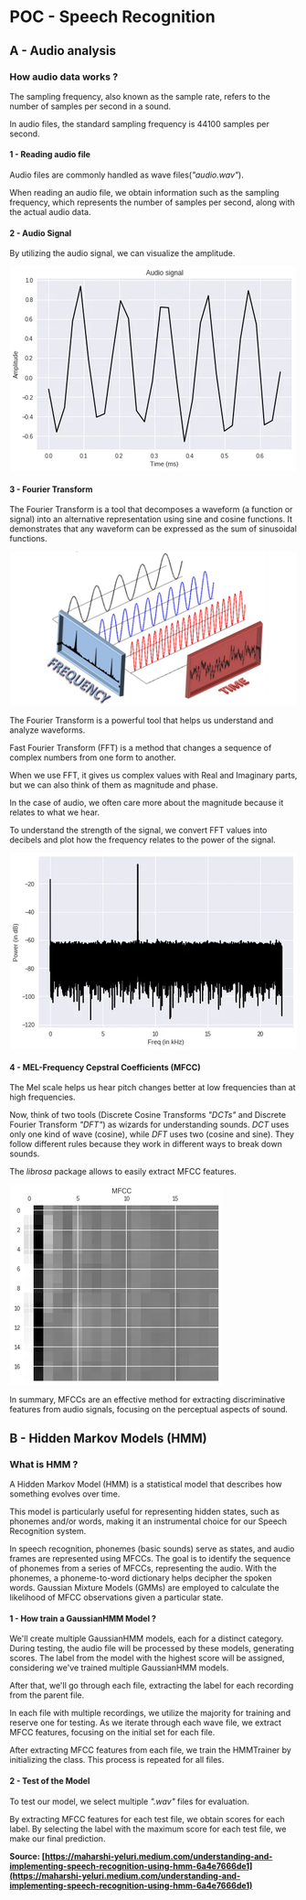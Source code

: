 # POC - Speech Recognition

## A - Audio analysis

### How audio data works ?

The sampling frequency, also known as the sample rate, refers to the number of samples per second in a sound.

In audio files, the standard sampling frequency is 44100 samples per second.

#### 1 - Reading audio file

Audio files are commonly handled as wave files(*"audio.wav"*).

When reading an audio file, we obtain information such as the sampling frequency, which represents the number of samples per second, along with the actual audio data.

#### 2 - Audio Signal

By utilizing the audio signal, we can visualize the amplitude.

![Audio Signal](./resources/image-3.png)

#### 3 - Fourier Transform

The Fourier Transform is a tool that decomposes a waveform (a function or signal) into an alternative representation using sine and cosine functions. It demonstrates that any waveform can be expressed as the sum of sinusoidal functions.

![Fourier Decomposition](./resources/image-2.png)

The Fourier Transform is a powerful tool that helps us understand and analyze waveforms.

Fast Fourier Transform (FFT) is a method that changes a sequence of complex numbers from one form to another.

When we use FFT, it gives us complex values with Real and Imaginary parts, but we can also think of them as magnitude and phase.

In the case of audio, we often care more about the magnitude because it relates to what we hear.

To understand the strength of the signal, we convert FFT values into decibels and plot how the frequency relates to the power of the signal.

![Power Spectrum](./resources/image-4.png)

#### 4 - MEL-Frequency Cepstral Coefficients (MFCC)

The Mel scale helps us hear pitch changes better at low frequencies than at high frequencies.

Now, think of two tools (Discrete Cosine Transforms *"DCTs"* and Discrete Fourier Transform *"DFT"*) as wizards for understanding sounds. *DCT* uses only one kind of wave (cosine), while *DFT* uses two (cosine and sine). They follow different rules because they work in different ways to break down sounds.

The *librosa* package allows to easily extract MFCC features.

![MFCC Features](./resources/image-1.png)

In summary, MFCCs are an effective method for extracting discriminative features from audio signals, focusing on the perceptual aspects of sound.

## B - Hidden Markov Models (HMM)

### What is HMM ?

A Hidden Markov Model (HMM) is a statistical model that describes how something evolves over time.

This model is particularly useful for representing hidden states, such as phonemes and/or words, making it an instrumental choice for our Speech Recognition system.

In speech recognition, phonemes (basic sounds) serve as states, and audio frames are represented using MFCCs. The goal is to identify the sequence of phonemes from a series of MFCCs, representing the audio. With the phonemes, a phoneme-to-word dictionary helps decipher the spoken words. Gaussian Mixture Models (GMMs) are employed to calculate the likelihood of MFCC observations given a particular state.

#### 1 - How train a GaussianHMM Model ?

We'll create multiple GaussianHMM models, each for a distinct category. During testing, the audio file will be processed by these models, generating scores. The label from the model with the highest score will be assigned, considering we've trained multiple GaussianHMM models.

After that, we'll go through each file, extracting the label for each recording from the parent file.

In each file with multiple recordings, we utilize the majority for training and reserve one for testing. As we iterate through each wave file, we extract MFCC features, focusing on the initial set for each file.

After extracting MFCC features from each file, we train the HMMTrainer by initializing the class. This process is repeated for all files.

#### 2 - Test of the Model

To test our model, we select multiple *".wav"* files for evaluation.

By extracting MFCC features for each test file, we obtain scores for each label. By selecting the label with the maximum score for each test file, we make our final prediction.

**Source: [https://maharshi-yeluri.medium.com/understanding-and-implementing-speech-recognition-using-hmm-6a4e7666de1](https://maharshi-yeluri.medium.com/understanding-and-implementing-speech-recognition-using-hmm-6a4e7666de1)**
